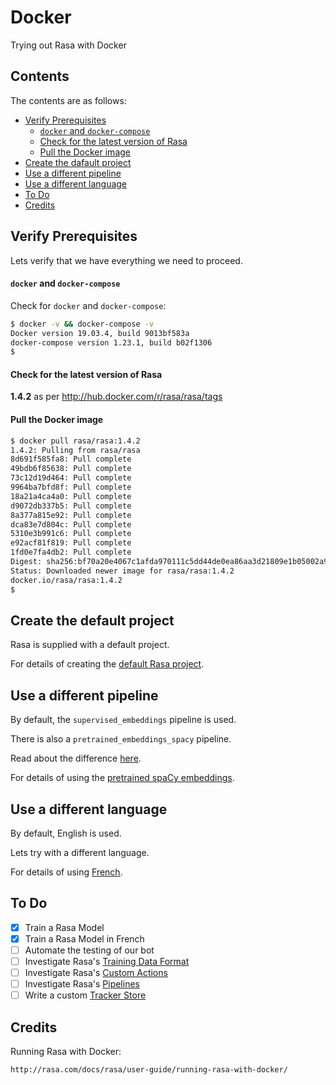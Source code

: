 # Docker

Trying out Rasa with Docker

## Contents

The contents are as follows:

* [Verify Prerequisites](#verify-prerequisites)
    * [`docker` and `docker-compose`](#docker-and-docker-compose)
    * [Check for the latest version of Rasa](#check-for-the-latest-version-of-rasa)
    * [Pull the Docker image](#pull-the-docker-image)
* [Create the dafault project](#create-the-default-project)
* [Use a different pipeline](#use-a-different-pipeline)
* [Use a different language](#use-a-different-language)
* [To Do](#to-do)
* [Credits](#credits)

## Verify Prerequisites

Lets verify that we have everything we need to proceed.

#### `docker` and `docker-compose`

Check for `docker` and `docker-compose`:

```bash
$ docker -v && docker-compose -v
Docker version 19.03.4, build 9013bf583a
docker-compose version 1.23.1, build b02f1306
$
```

#### Check for the latest version of Rasa

__1.4.2__ as per http://hub.docker.com/r/rasa/rasa/tags

#### Pull the Docker image

```bash
$ docker pull rasa/rasa:1.4.2
1.4.2: Pulling from rasa/rasa
8d691f585fa8: Pull complete
49bdb6f85638: Pull complete
73c12d19d464: Pull complete
9964ba7bfd8f: Pull complete
18a21a4ca4a0: Pull complete
d9072db337b5: Pull complete
8a377a815e92: Pull complete
dca83e7d804c: Pull complete
5310e3b991c6: Pull complete
e92acf81f819: Pull complete
1fd0e7fa4db2: Pull complete
Digest: sha256:bf70a20e4067c1afda970111c5dd44de0ea86aa3d21809e1b05002a91b9289e6
Status: Downloaded newer image for rasa/rasa:1.4.2
docker.io/rasa/rasa:1.4.2
$
```

## Create the default project

Rasa is supplied with a default project.

For details of creating the [default Rasa project](./01-Default_project.md).

## Use a different pipeline

By default, the `supervised_embeddings` pipeline is used.

There is also a `pretrained_embeddings_spacy` pipeline.

Read about the difference [here](http://rasa.com/docs/rasa/nlu/choosing-a-pipeline/#the-short-answer).

For details of using the [pretrained spaCy embeddings](./02-Pretrained_spaCy_embeddings.md).

## Use a different language

By default, English is used.

Lets try with a different language.

For details of using [French](./03-French.md).

## To Do

- [x] Train a Rasa Model
- [x] Train a Rasa Model in French
- [ ] Automate the testing of our bot
- [ ] Investigate Rasa's [Training Data Format](http://rasa.com/docs/rasa/nlu/training-data-format/)
- [ ] Investigate Rasa's [Custom Actions](http://rasa.com/docs/rasa/core/actions/#custom-actions)
- [ ] Investigate Rasa's [Pipelines](http://rasa.com/docs/rasa/nlu/choosing-a-pipeline/)
- [ ] Write a custom [Tracker Store](http://rasa.com/docs/rasa/api/tracker-stores/)

## Credits

Running Rasa with Docker:

    http://rasa.com/docs/rasa/user-guide/running-rasa-with-docker/

